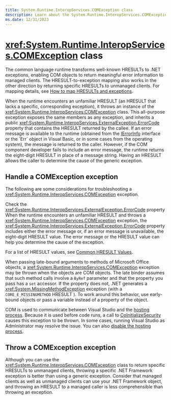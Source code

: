 ```yaml
---
title: System.Runtime.InteropServices.COMException class
description: Learn about the System.Runtime.InteropServices.COMException class.
ms.date: 12/31/2023
---
```

# <xref:System.Runtime.InteropServices.COMException> class

The common language runtime transforms well-known HRESULTs to .NET exceptions, enabling COM objects to return meaningful error information to managed clients. The HRESULT-to-exception mapping also works in the other direction by returning specific HRESULTs to unmanaged clients. For mapping details, see [How to map HRESULTs and exceptions](../../framework/interop/how-to-map-hresults-and-exceptions.md).

When the runtime encounters an unfamiliar HRESULT (an HRESULT that lacks a specific, corresponding exception), it throws an instance of the <xref:System.Runtime.InteropServices.COMException> class. This all-purpose exception exposes the same members as any exception, and inherits a public <xref:System.Runtime.InteropServices.ExternalException.ErrorCode> property that contains the HRESULT returned by the callee. If an error message is available to the runtime (obtained from the [IErrorInfo](https://docs.microsoft.com/previous-versions/windows/desktop/ms723041(v=vs.85)) interface or the `Err` object in Visual Basic, or in some cases from the operating system), the message is returned to the caller. However, if the COM component developer fails to include an error message, the runtime returns the eight-digit HRESULT in place of a message string. Having an HRESULT allows the caller to determine the cause of the generic exception.

## Handle a COMException exception

The following are some considerations for troubleshooting a <xref:System.Runtime.InteropServices.COMException> exception.

Check the <xref:System.Runtime.InteropServices.ExternalException.ErrorCode> property
When the runtime encounters an unfamiliar HRESULT and throws a <xref:System.Runtime.InteropServices.COMException> exception,  the <xref:System.Runtime.InteropServices.ExternalException.ErrorCode> property includes either the error message or, if an error message is unavailable, the eight-digit HRESULT value. The error message or the HRESULT value can help you determine the cause of the exception.

For a list of HRESULT values, see [Common HRESULT Values](/windows/win32/seccrypto/common-hresult-values).

When passing late-bound arguments to methods of Microsoft Office objects, a <xref:System.Runtime.InteropServices.COMException> exception may be thrown when the objects are COM objects. The late binder assumes that such method calls involve a `ByRef` parameter and that the property you pass has a `set` accessor. If the property does not, .NET generates a <xref:System.MissingMethodException> exception (with a `CORE_E_MISSINGMETHOD` HRESULT ). To work around this behavior, use early-bound objects or pass a variable instead of a property of the object.

COM is used to communicate between Visual Studio and the [hosting process](/visualstudio/ide/hosting-process-vshost-exe?view=vs-2015). Because it is used before code runs, a call to [CoInitializeSecurity](/windows/win32/api/combaseapi/nf-combaseapi-coinitializesecurity) causes this exception to be thrown. In some cases, running Visual Studio as Administrator may resolve the issue. You can also [disable the hosting process](/visualstudio/ide/how-to-disable-the-hosting-process?view=vs-2015).

## Throw a COMException exception

Although you can use the <xref:System.Runtime.InteropServices.COMException> class to return specific HRESULTs to unmanaged clients, throwing a specific .NET Framework exception is better than using a generic exception. Consider that managed clients as well as unmanaged clients can use your .NET Framework object, and throwing an HRESULT to a managed caller is less comprehensible than throwing an exception.
